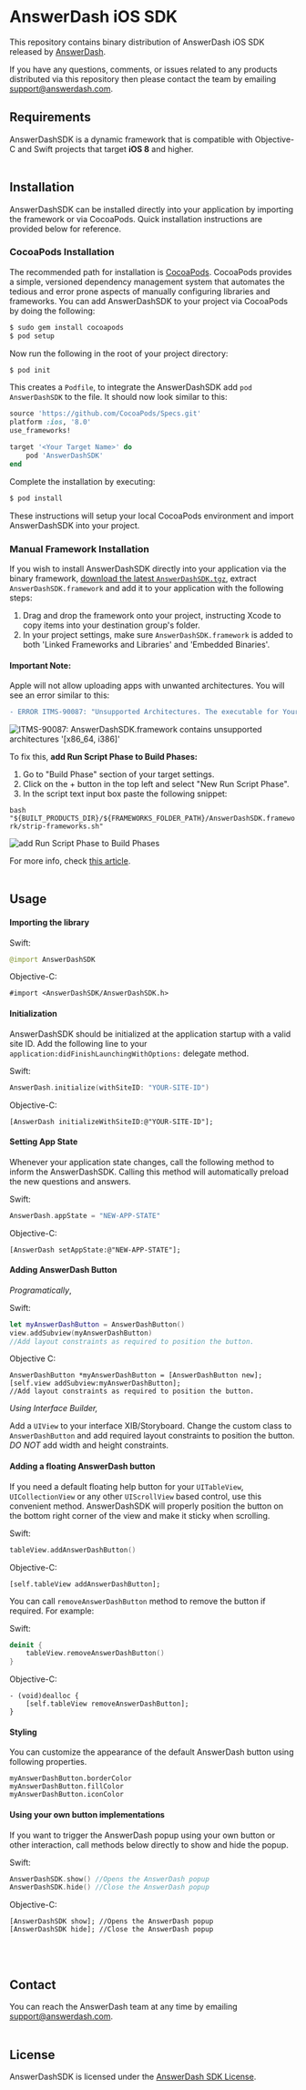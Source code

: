 # AnswerDash iOS SDK

This repository contains binary distribution of AnswerDash iOS SDK released by [AnswerDash](http://www.answerdash.com).

If you have any questions, comments, or issues related to any products distributed via this repository then please contact the team by emailing [support@answerdash.com](mailto:support@answerdash.com).

## Requirements

AnswerDashSDK is a dynamic framework that is compatible with Objective-C and Swift projects that target **iOS 8** and higher.
<br/>
<br/>

## Installation

AnswerDashSDK can be installed directly into your application by importing the framework or via CocoaPods. Quick installation instructions are provided below for reference.

### CocoaPods Installation

The recommended path for installation is [CocoaPods](http://cocoapods.org/). CocoaPods provides a simple, versioned dependency management system that automates the tedious and error prone aspects of manually configuring libraries and frameworks. You can add AnswerDashSDK to your project via CocoaPods by doing the following:

```sh
$ sudo gem install cocoapods
$ pod setup
```

Now run the following in the root of your project directory:

```sh
$ pod init
```

This creates a `Podfile`, to integrate the AnswerDashSDK add `pod AnswerDashSDK` to the file. It should now look similar to this: 

```ruby
source 'https://github.com/CocoaPods/Specs.git'
platform :ios, '8.0'
use_frameworks!

target '<Your Target Name>' do
    pod 'AnswerDashSDK'
end
```

Complete the installation by executing:

```sh
$ pod install
```

These instructions will setup your local CocoaPods environment and import AnswerDashSDK into your project.

### Manual Framework Installation

If you wish to install AnswerDashSDK directly into your application via the binary framework, [download the latest `AnswerDashSDK.tgz`](https://repo.answerdash.com/releases/com/answerdash/ios/), extract `AnswerDashSDK.framework` and add it to your application with the following steps:

1. Drag and drop the framework onto your project, instructing Xcode to copy items into your destination group's folder.
2. In your project settings, make sure `AnswerDashSDK.framework` is added to both 'Linked Frameworks and Libraries' and 'Embedded Binaries'.

#### Important Note:
Apple will not allow uploading apps with unwanted architectures. You will see an error similar to this:
```diff
- ERROR ITMS-90087: "Unsupported Architectures. The executable for YourCompany.app/Frameworks/AnswerDashSDK.framework contains unsupported architectures '[x86_64, i386]'."
```
![ITMS-90087: AnswerDashSDK.framework contains unsupported architectures '[x86_64, i386]'](https://s3-us-west-2.amazonaws.com/answerdash-images-general/xcode_unsupported_architectures.png)

To fix this, **add Run Script Phase to Build Phases:**

1. Go to "Build Phase" section of your target settings.
2. Click on the + button in the top left and select "New Run Script Phase".
3. In the script text input box paste the following snippet:

`bash "${BUILT_PRODUCTS_DIR}/${FRAMEWORKS_FOLDER_PATH}/AnswerDashSDK.framework/strip-frameworks.sh"`

![add Run Script Phase to Build Phases](https://s3-us-west-2.amazonaws.com/answerdash-images-general/run_script_strip_frameworks.png)

For more info, check [this article](http://ikennd.ac/blog/2015/02/stripping-unwanted-architectures-from-dynamic-libraries-in-xcode/).
<br/>
<br/>

## Usage

#### Importing the library
Swift:
```swift
@import AnswerDashSDK
```
Objective-C:
```objc
#import <AnswerDashSDK/AnswerDashSDK.h>
```
#### Initialization
AnswerDashSDK should be initialized at the application startup with a valid site ID. Add the following line to your `application:didFinishLaunchingWithOptions:` delegate method.

Swift:
```swift
AnswerDash.initialize(withSiteID: "YOUR-SITE-ID")
```
Objective-C:
```objc
[AnswerDash initializeWithSiteID:@"YOUR-SITE-ID"];
```

#### Setting App State
Whenever your application state changes, call the following method to inform the AnswerDashSDK. Calling this method will automatically preload the new questions and answers.

Swift:
```swift
AnswerDash.appState = "NEW-APP-STATE"
```
Objective-C:
```objc
[AnswerDash setAppState:@"NEW-APP-STATE"];
```

#### Adding AnswerDash Button
*Programatically*,

Swift:
```swift
let myAnswerDashButton = AnswerDashButton()
view.addSubview(myAnswerDashButton)
//Add layout constraints as required to position the button.
```
Objective C:
```objc
AnswerDashButton *myAnswerDashButton = [AnswerDashButton new];
[self.view addSubview:myAnswerDashButton];
//Add layout constraints as required to position the button.
```
*Using Interface Builder,*

Add a `UIView` to your interface XIB/Storyboard. Change the custom class to `AnswerDashButton` and add required layout constraints to position the button. *DO NOT* add width and height constraints.

#### Adding a floating AnswerDash button

If you need a default floating help button for your `UITableView`, `UICollectionView` or any other `UIScrollView` based control, use this convenient method. AnswerDashSDK will properly position the button on the bottom right corner of the view and make it sticky when scrolling.

Swift:
```swift
tableView.addAnswerDashButton()
```
Objective-C:
```objc
[self.tableView addAnswerDashButton];
```

You can call `removeAnswerDashButton` method to remove the button if required. For example:

Swift:
```swift
deinit {
    tableView.removeAnswerDashButton()
}
```
Objective-C:
```objc
- (void)dealloc {
    [self.tableView removeAnswerDashButton];
}
```

#### Styling

You can customize the appearance of the default AnswerDash button using following properties.

```
myAnswerDashButton.borderColor
myAnswerDashButton.fillColor
myAnswerDashButton.iconColor
```

#### Using your own button implementations

If you want to trigger the AnswerDash popup using your own button or other interaction, call methods below directly to show and hide the popup.

Swift:
```swift
AnswerDashSDK.show() //Opens the AnswerDash popup
AnswerDashSDK.hide() //Close the AnswerDash popup
```
Objective-C:
```objc
[AnswerDashSDK show]; //Opens the AnswerDash popup
[AnswerDashSDK hide]; //Close the AnswerDash popup
```
<br/>
<br/>

## Contact

You can reach the AnswerDash team at any time by emailing [support@answerdash.com](mailto:support@answerdash.com).
<br/>
<br/>

## License

AnswerDashSDK is licensed under the [AnswerDash SDK License](https://github.com/answerdash/answerdash-ios-sdk-binary/blob/master/LICENSE.md).
